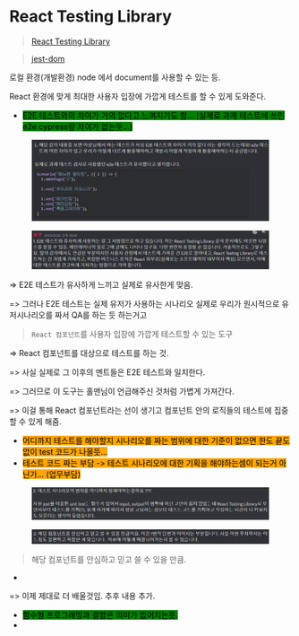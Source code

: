 # React Testing Library

> [React Testing Library](https://github.com/testing-library/react-testing-library)

> [jest-dom](https://github.com/testing-library/jest-dom)

로컬 환경(개발환경) node 에서 document를 사용할 수 있는 등.&#x20;

React 환경에 맞게 최대한 사용자 입장에 가깝게 테스트를 할 수 있게 도와준다.



* <mark style="background-color:green;">E2E 테스트와의 차이가 거의 없다고 느껴지기도 함... (실제로 과제 테스트에 쓰인 e2e cypress랑 차이가 없는듯...)</mark>

<figure><img src="../.gitbook/assets/image (1).png" alt=""><figcaption></figcaption></figure>

<figure><img src="../.gitbook/assets/image (7).png" alt=""><figcaption></figcaption></figure>

\=> E2E 테스트가 유사하게 느끼고 실제로 유사한게 맞음.

\=> 그러나 E2E 테스트는 실제 유저가 사용하는 시나리오 실제로 우리가 원시적으로 유저시나리오를 짜서 QA를 하는 듯 하는거고

> `React 컴포넌트`를 사용자 입장에 가깝게 테스트할 수 있는 도구

\=> React 컴포넌트를 대상으로 테스트를 하는 것.

\=> 사실 실제로 그 이후의 멘트들은 E2E 테스트와 일치한다.

\=> 그러므로 이 도구는 홀맨님이 언급해주신 것처럼 가볍게 가져간다.

\=> 이걸 통해 React 컴포넌트라는 선이 생기고 컴포넌트 안의 로직들의 테스트에 집중할 수 있게 해줌.



* <mark style="background-color:orange;">어디까지 테스트를 해야할지 시나리오를 짜는 범위에 대한 기준이 없으면 한도 끝도 없이 test 코드가 나올듯...</mark>
* <mark style="background-color:orange;">테스트 코드 짜는 부담 -> 테스트 시나리오에 대한 기획을 해야하는셈이 되는거 아닌가... (업무부담)</mark>

<figure><img src="../.gitbook/assets/image.png" alt=""><figcaption></figcaption></figure>

<figure><img src="../.gitbook/assets/image (12).png" alt=""><figcaption></figcaption></figure>

> 해당 컴포넌트를 안심하고 믿고 쓸 수 있을 만큼.

*

\=> 이제 제대로 더 배울것임. 추후 내용 추가.

* <mark style="background-color:green;">함수형 프로그래밍과 결합은 의미가 없어지는듯.</mark>
* <mark style="background-color:orange;"></mark>







